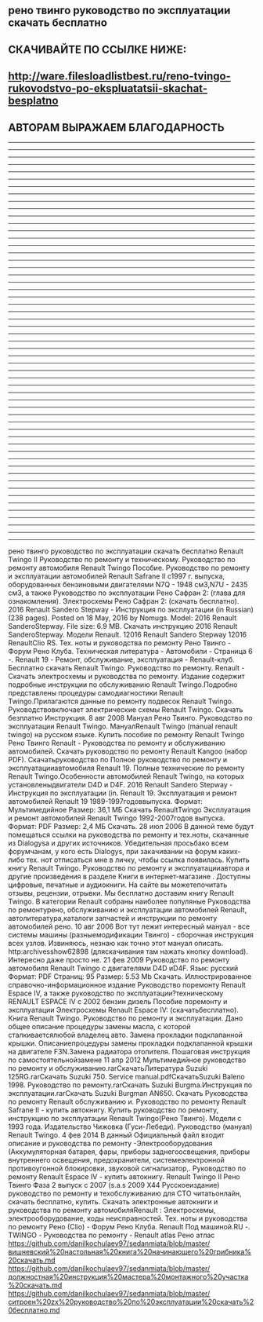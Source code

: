 рено твинго руководство по эксплуатации скачать бесплатно
--------------------------------------------------
СКАЧИВАЙТЕ ПО ССЫЛКЕ НИЖЕ:
--------------------------------------------------
http://ware.filesloadlistbest.ru/reno-tvingo-rukovodstvo-po-ekspluatatsii-skachat-besplatno
--------------------------------------------------
АВТОРАМ ВЫРАЖАЕМ БЛАГОДАРНОСТЬ
--------------------------------------------------
--------------------------------------------------
--------------------------------------------------
--------------------------------------------------
--------------------------------------------------
--------------------------------------------------
--------------------------------------------------
--------------------------------------------------
--------------------------------------------------
--------------------------------------------------
--------------------------------------------------
--------------------------------------------------
--------------------------------------------------
--------------------------------------------------
--------------------------------------------------
--------------------------------------------------
--------------------------------------------------
--------------------------------------------------
--------------------------------------------------
--------------------------------------------------
--------------------------------------------------
--------------------------------------------------
--------------------------------------------------
--------------------------------------------------
--------------------------------------------------
--------------------------------------------------
--------------------------------------------------
--------------------------------------------------
--------------------------------------------------
--------------------------------------------------
--------------------------------------------------
--------------------------------------------------
--------------------------------------------------
--------------------------------------------------
--------------------------------------------------
--------------------------------------------------
--------------------------------------------------
--------------------------------------------------
--------------------------------------------------
--------------------------------------------------
--------------------------------------------------
--------------------------------------------------
--------------------------------------------------
--------------------------------------------------
--------------------------------------------------
--------------------------------------------------
--------------------------------------------------
--------------------------------------------------
--------------------------------------------------
--------------------------------------------------
--------------------------------------------------
--------------------------------------------------
--------------------------------------------------
--------------------------------------------------
--------------------------------------------------
--------------------------------------------------
рено твинго руководство по эксплуатации скачать бесплатно Renault Twingo II Руководство по ремонту и техническому. Руководство по ремонту автомобиля Renault Twingo  Пособие. Руководство по ремонту и эксплуатации автомобилей Renault Safrane II с1997 г. выпуска, оборудованных бензиновыми двигателями N7Q - 1948 см3,N7U - 2435 см3, а также  Руководство по эксплуатации Рено Сафран 2: (глава для ознакомления). Электросхемы Рено Сафран 2: (скачать бесплатно). 2016 Renault Sandero Stepway - Инструкция по эксплуатации (in Russian) (238 pages). Posted on 18 May, 2016 by Nomugs. Model: 2016 Renault SanderoStepway. File size: 6.9 MB. Скачать инструкцию 2016 Renault SanderoStepway. Модели Renault. 12016 Renault Sandero Stepway  12016 RenaultClio RS. Тех. ноты и руководства по ремонту Рено Твинго - Форум Рено Клуба. Техническая литература - Автомобили - Страница 6 -. Renault 19 - Ремонт, обслуживание, эксплуатация - Renault-клуб. Бесплатно скачать Renault Twingo. Руководство по ремонту. Renault - Скачать электросхемы и руководства по ремонту. Издание содержит подробные инструкции по обслуживанию Renault Twingo.Подробно представлены процедуры самодиагностики Renault Twingo.Прилагаются данные по ремонту подвесок Renault Twingo. Руководствовключает электрические схемы Renault Twingo.  Скачать безплатно Инструкция. 8 авг 2008  Мануал Рено Твинго. Руководство по эксплуатации Renault Twingo. МануалRenault Twingo (manual renault twingo) на русском языке. Купить пособие по ремонту Renault Twingo  Рено Твинго
Renault - Руководства по ремонту и обслуживанию автомобилей. Скачать руководство по ремонту Renault Kangoo (набор PDF). Скачатьруководство по  Полное руководство по ремонту и эксплуатацииавтомобиля Renault 19. Полные технические  по ремонту Renault Twingo.Особенности автомобилей Renault Twingo, на которых установленыдвигатели D4D и D4F. 2016 Renault Sandero Stepway - Инструкция по эксплуатации (in. Renault 19. Эксплуатация и ремонт автомобилей Renault 19 1989-1997годоввыпуска. Формат: Мультимедийное Размер: 36,1 МБ Скачать  RenaultTwingo Эксплуатация и ремонт автомобилей Renault Twingo 1992-2007годов выпуска. Формат: PDF Размер: 2,4 МБ Скачать. 28 июл 2006  В данной теме будут помещаться ссылки на руководства по ремонту и тех.ноты, скачанные из Dialogysa и других источников. Убедительная просьбако всем форумчанам, у кого есть Dialogys, при закачивании на форум каких-либо тех. нот отписаться мне в личку, чтобы ссылка появилась. Купить книгу Renault Twingo. Руководство по ремонту и эксплуатацииавтора и другие произведения в разделе Книги в интернет-магазине . Доступны цифровые, печатные и аудиокниги. На сайте вы можетепочитать отзывы, рецензии, отрывки. Мы бесплатно доставим книгу Renault Twingo. В категории Renault собраны наиболее популяные Руководства по ремонтурено, обслуживанию и эксплуатации автомобилей Renault, автолитература,каталоги запчастей и инструкции по ремонту автомобилей рено. 10 авг 2006  Вот тут лежит интересный мануал - все системы машины (разныемодификации Твинго) - сборочная инструкция всех узлов. Извиняюсь, незнаю как точно этот мануал описать. http:archivesshow62898 (дляскачивания там нажать кнопку download). Интересно даже просто не. 21 фев 2009  Руководство по ремонту автомобиля Renault Twingo с двигателями D4D иD4F. Язык: русский Формат: PDF Страниц: 95 Размер: 5.53 Mb Скачать. Иллюстрированное справочно-информационное издание Руководство поремонту Renault Espace IV, а также руководство по эксплуатации?техническому  RENAULT ESPACE IV с 2002 бензин  дизель Пособие поремонту и эксплуатации  Электросхемы Renault Espace IV: (скачатьбесплатно). Книга Renault Twingo. Руководство по ремонту и эксплуатации. Дано общее описание процедуры замены масла, с которой сталкиваетсялюбой владелец авто. Замена прокладки подклапанной крышки. Описаниепроцедуры замены прокладки подклапанной крышки на двигателе F3N.Замена радиатора отопителя. Пошаговая инструкция по самостоятельнойзамене
11 апр 2012  Мультимедийное руководство по ремонту и обслуживанию.rarСкачатьЛитература Suzuki 125RG.rarСкачать Suzuki 750. Service manual.pdfСкачатьSuzuki Baleno 1998. Руководство по ремонту.rarСкачать Suzuki Burgma.Инструкция по эксплуатации.rarСкачать Suzuki Burgman AN650. Скачать Руководства по ремонту Renault обслуживанию и. Руководство по ремонту Renault Safrane II - купить автокнигу. Купить руководство по ремонту, инструкцию по эксплуатации Renault Twingo(Рено Твинго). Модели с 1993 года. Издательство Чижовка (Гуси-Лебеди). Руководство (мануал) Renault Twingo. 4 фев 2014  В данный Официальный файл входит описание и руководства по ремонту -Электрооборудования (Аккумуляторная батарея, фары, приборы заднегоосвещения, приборы внутреннего освещения, предохранители, системеэлектронной противоугонной блокировки, звуковой сигнализатор,. Руководство по ремонту Renault Espace IV - купить автокнигу. Renault Twingo II Рено Твинго Фаза 2 выпуск с 2007 (s.a.s 2009 X44 Русскоеиздание) руководство по ремонту и техобслуживанию для СТО читатьонлайн, скачать бесплатно, купить. Скачать электронные автокниги и руководства по ремонту автомобиляRenault : Электросхемы, электрооборудование, коды неисправностей. Тех. ноты и руководства по ремонту Рено (Сlio) - Форум Рено Клуба. Renault  Под машиной.RU -. TWINGO - Руководства по ремонту - Renault atlas  Рено атлас
https://github.com/danilkochulaev97/sedanmiata/blob/master/вишневский%20настольная%20книга%20начинающего%20грибника%20скачать.md
https://github.com/danilkochulaev97/sedanmiata/blob/master/должностная%20инструкция%20мастера%20монтажного%20участка%20скачать.md
https://github.com/danilkochulaev97/sedanmiata/blob/master/ситроен%20zx%20руководство%20по%20эксплуатации%20скачать%20бесплатно.md